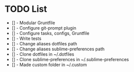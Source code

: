 # TODO List

* [] - Modular Gruntfile
* [] - Configure git-prompt plugin
* [] - Configure tasks, configs, Gruntfile
* [] - Write tests
* [] - Change aliases dotfiles path
* [] - Change aliases sublime-preferences path
* [] - Clone dotfiles in ~/.dotfiles
* [] - Clone sublime-preferences in ~/.sublime-preferences
* [] - Made custom folder in ~/.custom
